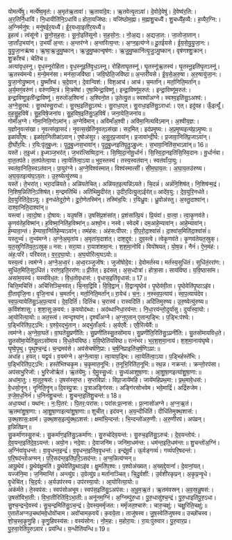 

  
योमर्त्ये॑षु। मर्त्ये॑ष्व॒मृत॑:। अ॒मृत॑ऋ॒तावा॑। ऋ॒तावा॑दे॒व:। ऋ॒तवेत्यृ॒तऽवा॑। दे॒वोदे॒वेषु॑। दे॒वेष्व॑र॒ति:। अ॒र॒तिर्नि॒धायि॑। नि॒धायीति॑नि॒ऽधायि॑॥ होता॒यजि॑ष्ठ:। यजि॑ष्ठोम॒ह्ना। म॒ह्नाशु॒चध्यै॑। शु॒चध्यै॑ह॒व्यै:। ह॒व्यैर॒ग्नि:। अ॒ग्निर्मनु॑ष:। मनु॑षईर॒यध्यै॑। ई॒र॒यध्या॒इती॑र॒यध्यै॑॥  
इ॒हत्वं। त्वंसू॑नो। सू॒नो॒स॒ह॒स॒:। सू॒नो॒इति॑सूनो। स॒ह॒सो॒न॒:। नो॒अ॒द्य। अ॒द्यजा॒त:। जा॒तोजा॒तान्। जा॒ताँउ॒भया॑न्। उ॒भयाँ॑ अ॒न्त:। अ॒न्तर॑ग्ने। अ॒न्तरित्य॒न्त:। अ॒ग्न॒इत्य॑ग्ने॥ दू॒तई॑यसे। ई॒य॒से॒यु॒यु॒जा॒न:। यु॒यु॒जा॒नऋ॑ष्व। ऋ॒ष्व॒ऋ॒जु॒मु॒ष्कान्। ऋ॒जु॒मु॒ष्कान्वृष॑ण:। ऋ॒जु॒मु॒ष्कानि॑त्यृ॒जु॒ऽमु॒ष्कान्। वृष॑णश्शु॒क्रान्। शु॒क्राँश्च॑। चेति॑च॥  
अत्या॑वृध॒स्नू। वृ॒ध॒स्नूरोहि॑ता। वृ॒ध॒स्नूइति॑वृ॒ध॒ऽस्नू। रोहि॑ताघृ॒तस्नू॑। घृ॒तस्नू॑ऋ॒तस्य॑। घृ॒तस्नू॒इति॑घृ॒तऽस्नू॑। ऋ॒तस्य॑मन्ये। म॒न्ये॒मन॑सा। मन॑सा॒जवि॑ष्ठा। जवि॒ष्ठेति॒जवि॑ष्ठा॥ अ॒न्तरी॑यसे। ई॒य॒से॒अ॒रु॒षा। अ॒रु॒षायु॑जा॒न:। यु॒जा॒नोयु॒ष्मान्। यु॒ष्माँश्च॑। च॒दे॒वान्। दे॒वान्विश॑:। विश॒आच॑। आच॑। च॒मर्ता॑न्। मर्ता॒निति॒मर्ता॑न्॥  
अ॒र्य॒मणं॒वरु॑णं। वरु॑णम्मि॒त्रं। मि॒त्रमे॑षां। ए॒षा॒मिन्द्रा॒विष्णू॑। इन्द्रा॒विष्णू॑म॒रुत॑:। इन्द्रा॒विष्णू॑म॒रुत॑:। इन्द्रा॒विष्णू॒इती॑न्द्रा॒विष्णू॑। म॒रुतो॑अ॒श्विना॑। अ॒श्विनो॒त। उ॒तेत्यु॒त॥ स्वश्वो॑अग्ने। स्वश्व॒इति॑सु॒ऽअश्व॑:। अ॒ग्ने॒सु॒रथ॑:। सु॒रथ॑स्सु॒राधा॑:। सु॒रथ॒इति॑सु॒ऽरथ॑:। सु॒राधा॒एत्। सु॒राधा॒इति॑सु॒ऽराधा॑:। एत्। इदु॑वह। ऊँ॒इत्यूँ॑। व॒ह॒सु॒ह॒विषे॑। सु॒ह॒विषे॒जना॑य। सु॒ह॒विष॒इति॑सु॒ऽह॒विषे॑। जना॒येति॒जना॑य॥  
गोमाँ॑अ॒ग्ने। गोमा॒निति॒गोऽमा॑न्। अ॒ग्नेवि॑मान्। अवि॑माँअ॒श्वी। अवि॑मा॒नित्यवि॑ऽमान्। अ॒श्वीय॒ज्ञ:। य॒ज्ञोनृ॒वत्स॑खा। नृ॒वत्स॑खा॒सदं॑। नृ॒वत्स॒खेति॑नृ॒वत्ऽस॑खा। सद॒मित्। इद॑प्रमृ॒ष्य:। अ॒प्र॒मृ॒ष्यइत्य॑प्र॒ऽमृ॒ष्य:॥ इळा॑वाँए॒ष:। इळा॑वा॒नितीळा॑ऽवान्। ए॒षोअ॑सुर। अ॒सु॒र॒प्र॒जावा॑न्। प्र॒जावा॑न्दी॒र्घ:। प्र॒जावा॒निति॑प्र॒जाऽवा॑न्। दी॒र्घोर॒यि:। र॒यि:पृ॑तुबु॒ध्न:। पृ॒तु॒बु॒ध्नस॒भावा॑न्। पृ॒तु॒बु॒ध्नइति॑पृ॒तु॒ऽबु॒ध्न:। स॒भावा॒निति॑स॒भाऽवा॑न्॥ 16॥  
यस्ते॑। त॒इ॒ध्मं। इ॒ध्मञ्ज॒भर॑त्। ज॒भर॑त्सिष्विदा॒न:। सि॒ष्वि॒दा॒नोमू॒र्धानं॑। सि॒स्वि॒दा॒नइति॑सि॒स्वि॒दानः। मू॒र्धानं॑वा। वा॒त॒तप॑ते। त॒तप॑तेत्वा॒या। त्वा॒येति॑त्वा॒ऽया॥ भुव॒स्तस्य॑। तस्य॒स्वत॑वान्। स्वत॑वाँःपा॒यु:। स्वत॑वा॒निति॒स्वऽत॑वान्। पा॒युर॑ग्ने। अ॒ग्ने॒विश्व॑स्मात्। विश्व॑स्मात्सीं। सी॒म॒घा॒य॒त:। अ॒घा॒य॒तउ॑रुष्य। अ॒घ॒य॒तइत्य॑घ॒ऽय॒त:। उ॒रु॒ष्येत्यु॑रुष्य॥  
यस्ते॑। ते॒भरा॑त्। भरा॒दन्नि॑यते। अन्नि॑यतेचित्। अन्नि॑यत॒इत्यन्नि॑ऽयते। चि॒दन्नं॑। अन्नं॑नि॒शिष॑त्। नि॒शिष॑न्म॒द्रं। नि॒शिष॒न्निति॑नि॒ऽशिष॑त्। म॒न्द्रमति॑थिं। अति॑थिमु॒दीर॑त्। उ॒दीर॒दित्यु॒त्ऽईर॑त्॥ आदे॑व॒यु:। दे॒व॒युरि॒नध॑ते। दे॒व॒युरिति॑दे॒व॒ऽयु:। इ॒नध॑तेदुरो॒णे। दु॒रो॒णेतस्मि॑न्। तस्मि॑न्र॒यि:। र॒यिध्रु॒व:। ध्रु॒वोअ॑स्तु। अ॒स्तु॒दाश्वा॑न्। दाश्वा॒निति॒दाश्वा॑न्॥  
यस्त्वा॑। त्वा॒दो॒षा। दो॒षाय:। यउ॒षसि॑। उ॒षसि॑प्र॒शंसा॑त्। प्र॒शंसा॑त्प्रि॒यं। प्रि॒यंवा॑। वा॒त्वा॒। त्वा॒कृ॒णव॑ते। कृ॒णव॑तेह॒विष्मा॑न्। ह॒विष्मा॒निति॑ह॒विष्मा॑न्॥ अश्वो॒न। नस्वे। स्वेदमे॑। दम॒आहे॒म्यावा॑न्। आहे॒म्यावा॑न्। हे॒म्यावा॒न्तं। हे॒म्यावा॒निति॑हे॒म्याऽवा॑न्। तमंह॑स:। अंह॑स:पीपर:। पी॒प॒रो॒दा॒श्वांसं॑। दा॒श्वांस॒मिति॑दा॒श्वांसं॑॥  
यस्तुभ्यं॑। तुभ्य॑मग्ने। अ॒ग्ने॒अ॒मृता॑य। अ॒मृता॑य॒दाश॑त्। दाश॒द्दुव॑:। दुव॒स्त्वे। त्वेकृ॒णव॑ते। कृ॒णव॑तेयत॒स्रुक्। य॒त॒स्रुगिति॑य॒त॒ऽस्रुक्॥ नस:। सरा॒या। रा॒याश॑शमा॒न:। श॒श॒मा॒नोवि। वियो॑षयत्। यो॒ष॒न्न। नैनं॑। ऐ॒न॒मंह॑:। अंह॒:परि॑। परि॑वरत्। व॒र॒द॒घा॒यो:। अ॒घ॒योरि॑त्य॒घऽयो:॥  
यस्य॒त्वं। त्वम॑ग्ने। अ॒ग्ने॒अ॒ध्व॒रं। अ॒ध्व॒रञ्जुजो॑ष:। जुजो॑षोदे॒व:। दे॒वोमर्त॑स्य। मर्त॑स्य॒सुधि॑तं। सुधि॑तं॒ररा॑ण:। सुधि॑त॒मिति॒सुऽधि॑तं। ररा॑ण॒इति॒ररा॑ण:॥ प्री॒तेत्। इद॑सत्। अ॒स॒ध्दोत्रा॑। होत्रा॒सा। साय॑विष्ठ। य॒वि॒ष्ठासा॑म। असा॑म॒यस्य॑। यस्य॑विध॒त:। वि॒ध॒तोवृ॒धास॑:। वृ॒धास॒इति॑वृ॒धास॑:॥ 17॥  
चित्ति॒मचि॑त्तिं। अचि॑त्तिञ्चि॒नव॑त्। चि॒नव॒द्विवि। वि॒वि॒द्वान्। वि॒द्वान्पृ॒ष्ठेव॑। पृ॒ष्ठेव॑वी॒ता। पृ॒ष्ठेवेति॑पृ॒ष्ठाऽइ॑व। वी॒तावृ॑जि॒ना। वृ॒जि॒नाच॑। च॒मर्ता॑न्। मर्ता॒निति॒मर्ता॑न्॥ रा॒येच॑। च॒न॒:। न॒स्स्व॒प॒त्याय॑। स्व॒प॒त्याय॑देव। स्व॒प॒त्यायेति॑सु॒ऽअ॒प॒त्याय॑। दे॒व॒दितिं॑। दितिं॑च। च॒रास्व॑। रास्वदि॑तिं। अदि॑तिमुरुष्य। उ॒रु॒ष्येत्यु॑रुष्य॥  
क॒विंश॑शासु:। श॒शा॒सु:क॒वय॑:। क॒वयोद॑ब्धा:। अद॑ब्धानिधा॒रय॑न्त:। नि॒धा॒रय॑न्तो॒दुर्या॑सु। दुर्या॑स्वा॒यो:। आ॒योरित्या॒यो:॥ अत॒स्त्वं। त्वन्दृश्या॑न्। दृश्याँ॑अग्ने। अ॒ग्न॒ए॒तान् ए॒तान्प॒ड्भि:। प॒ड्भि:प॑श्ये:। प॒ड्भिरिति॑प॒ट्ऽभि:। प॒श्ये॒रद्भु॑तान्। अद्भु॑ताँअ॒र्य:। अ॒र्यएवै॑:। एवै॒रित्येवै॑:॥  
त्वम॑ग्ने। अ॒ग्ने॒वा॒घते॑। वा॒घते॑सु॒प्रणी॑ति:। सु॒प्रणी॑तिस्सु॒तसो॑माय। सु॒प्रणी॑ति॒रिति॑सु॒ऽप्रनी॑ति:। सु॒तसो॑मायविध॒ते। सु॒तसो॑मा॒येति॑सु॒तऽसो॑माय। वि॒ध॒तेय॑विष्ठ। य॒वि॒ष्ठेति॑यविष्ठ॥ रत्नं॑भर। भ॒र॒श॒श॒मा॒नाय॑। श॒श॒मा॒नाय॑घृष्वे। घृ॒ष्वे॒पृ॒थु। पृ॒थुश्च॒न्द्रं। च॒न्द्रमव॑से। अव॑सेचर्षणि॒प्रा:। च॒र्ष॒निप्राइति॑च॒र्ष॒णिऽप्रा:॥  
अधा॑ह। ह॒यत्। यद्व॒यं। व॒यम॑ग्ने। अ॒ग्ने॒त्वाया॒। त्वा॒याप॒ड्भि:। त्वा॒येति॑त्वा॒ऽया। प॒ड्भिर्हस्ते॑भि:। प॒ड्भिरिति॑प॒ट्ऽभि:। हस्ते॑भिश्चकृ॒म। च॒कृ॒मात॒नूभि॑:। त॒नूभि॒रिति॑त॒नूभि॑:॥ रथ॒न्न। नक्रन्त॑:। क्रन्तो॒रप॑सा। अप॑साभु॒रिजो॑:। भु॒रिजो॑र्ऋतं। ऋ॒तंये॑मु:। ये॒मु॒स्सु॒ध्य॑:। सु॒ध्य॑आशुषा॒णा:। आ॒शु॒षा॒णइत्या॑शु॒षा॒णा:॥  
अधा॑मा॒तु:। मा॒तुरु॒षस॑:। उ॒षस॑स्स॒प्त। स॒प्तविप्रा॑:। विप्रा॒जाये॑महि। जाये॑महिप्रथ॒मा:। प्र॒थ॒मावे॒धस॑:। वे॒धसो॒नॄन्। नॄनिति॒नॄन्॥ दि॒वस्पु॒त्रा:। पु॒त्राअङ्गि॑रस:। अङ्गि॑रसोभवेम। भवे॒माद्रिं॑। अद्रिं॑रुजेम। रु॒जे॒म॒ध॒निनं॑। ध॒निनं॑शु॒चन्त॑:। शु॒चन्त॒इति॑शु॒चन्त॑:॥ 18॥  
अधा॒यथा॑। यथा॑न:। न॒:पि॒तर॑:। पि॒तर॒:परा॑स:। परा॑स:प्र॒त्नास॑:। प्र॒त्नासो॑अग्ने। अ॒ग्न॒ऋ॒तं। ऋ॒तमा॑शु॒षा॒णा:। आ॒शु॒षा॒णाइत्या॑शु॒षा॒णा:॥ शुचीत्। इद॑यन्। अ॒य॒न्दीधि॑तिं। दीधि॑तिमुक्थ॒शास॑:। उ॒क्थ॒शास॒:क्षाम॑। उ॒क्थ॒शस॒इत्यु॑क्थ॒ऽशस॑:। क्षमा॑भि॒न्दन्त॑:। भि॒न्दन्तो॑अरु॒णी:। अ॒रु॒णीरप॑। अप॑व्रन्। व्र॒न्निति॑व्रन्॥  
सु॒कर्मा॑णस्सु॒रुच॑:। सु॒कर्मा॑ण॒इति॑सु॒ऽकर्मा॑ण:। सु॒रुचो॑देव॒यन्त॑:। सु॒रुच॒इति॑सु॒ऽरुच॑:। दे॒व॒यन्तोय॑:। दे॒व॒यन्त॒इति॑दे॒व॒ऽयन्त॑:। अयो॒न। नदे॒वा:। दे॒वाजनि॑म। जनि॑मा॒धम॑न्त:। धम॑न्त॒इति॒धम॑न्त:॥ शु॒चन्तो॑अ॒ग्निं। अ॒ग्निंवा॑वृ॒धन्त॑:। वा॒वृ॒धन्त॒इन्द्रं॑। व॒वृ॒धन्त॒इति॑व॒वृ॒धन्त॑:। इन्द्र॑मू॒र्वं। ऊ॒र्वङ्गव्यं॑। गव्यं॑परि॒षदन्त॑:। प॒रि॒षद॑न्तोअग्मन्। प॒रि॒सद॑न्त॒इति॑प॒रि॒ऽसद॑न्त:। अ॒ग्म॒न्नित्य॑ग्मन्॥  
आयू॒थेव॑। यू॒थेव॑क्षु॒मति॑। यू॒थेवेति॑यू॒थाऽइ॑व। क्षु॒मति॑प॒श्व:। प॒श्वोअ॑ख्यत्। अ॒ख्य॒द्दे॒वानां॑। दे॒वानां॒यत्। यज्ज॑नि॒मा। ज॒निमान्ति॑। अन्त्यु॑ग्र। उ॒ग्रेत्यु॑ग्र॥ मर्ता॑नाञ्चित्। चि॒दु॒र्वशी॑:। उ॒र्वशी॑रकृप्रन्। अ॒कृ॒प्र॒न्वृ॒धे। वृ॒धेचि॑त्। चि॒द॒र्य:। अ॒र्यउप॑रस्य। उप॑रस्या॒यो:। आ॒योरित्या॒यो:॥  
अक॑र्मते। ते॒स्वप॑स:। स्वप॑सोअभूम। स्वप॑स॒इति॑सु॒ऽअप॑स:। अ॒भू॒म॒ऋ॒तं। ऋ॒तम॑वस्रन्। अ॒व॒स्र॒न्नु॒षस॑:। उ॒षसो॑विभा॒ती:। वि॒भा॒तीरिति॑वि॒ऽभा॒ती:॥ अनू॑नम॒ग्निं। अ॒ग्निम्पु॑रु॒धा। पु॒रु॒धासु॑श्च॒न्द्रं। पु॒रु॒धाइति॑पु॒रु॒ऽधा। सु॒श्च॒न्द्रन्दे॒वस्य॑। सु॒च॒न्द्रमिति॑सु॒ऽच॒न्द्रं। दे॒वस्य॒मर्मृ॑जत:। मर्मृ॑जत॒श्चारु॑:। चारु॒चक्षु॑:। चक्षु॒रिति॒चक्षु॑:॥  
ए॒ताते॑अग्नउ॒चथा॑मवे॒धोवो॑चाम। अवो॑चामक॒वये॑। क॒वये॒ता। ताजु॑षस्व। जु॒ष॒स्वेति॑जुषस्व॥ उच्छो॑चस्व। शो॒च॒स्व॒कृ॒णु॒हि। कृ॒णु॒हिवस्य॑स:। वस्य॑सोन:। नो॒म॒ह:। म॒होरा॒य:। रा॒य:पु॑रुवार। पु॒रु॒वार॒प्र। पु॒रु॒वा॒रेति॑पुरुऽवार। प्रय॑न्धि। य॒न्धीति॑यन्धि॥ 19॥  
